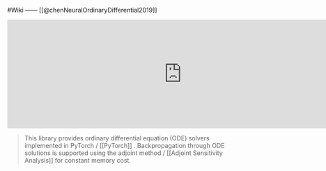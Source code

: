 #Wiki  —— [[@chenNeuralOrdinaryDifferential2019]]

<center>
<iframe 
	border=0 
	frameborder=0 
	height=250 
	width=800
	src="https://github.com/google/jax"> 
</iframe>
</center>

> This library provides ordinary differential equation (ODE) solvers implemented in PyTorch / [[PyTorch]] . Backpropagation through ODE solutions is supported using the adjoint method / [[Adjoint Sensitivity Analysis]] for constant memory cost. 

